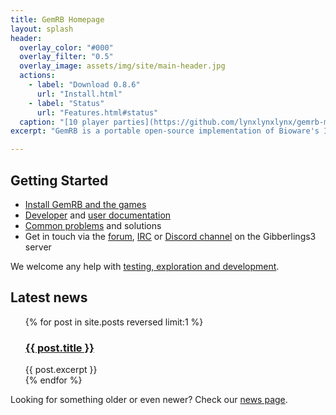 ```yaml
---
title: GemRB Homepage
layout: splash
header:
  overlay_color: "#000"
  overlay_filter: "0.5"
  overlay_image: assets/img/site/main-header.jpg
  actions:
    - label: "Download 0.8.6"
      url: "Install.html"
    - label: "Status"
      url: "Features.html#status"
  caption: "[10 player parties](https://github.com/lynxlynxlynx/gemrb-mods/tree/master/10pp)"
excerpt: "GemRB is a portable open-source implementation of Bioware's Infinity Engine"

---
```


## Getting Started

  - [Install GemRB and the games](Install.md)
  - [Developer](Dev-docs.md) and [user documentation](Documentation.md)
  - [Common problems](Common-problems.md) and solutions
  - Get in touch via the [forum](https://www.gibberlings3.net/forums/forum/91-gemrb/),
  [IRC](http://webchat.freenode.net/?channels=GemRB) or [Discord channel](https://discord.gg/64rEVAk) on the Gibberlings3
    server

We welcome any help with [testing, exploration and
development](https://github.com/gemrb/gemrb/blob/master/CONTRIBUTING.md).
    
## Latest news

<ul>
  {% for post in site.posts reversed limit:1 %}
    <h3><a href="{{ post.url }}">{{ post.title }}</a></h3>
    <div>
      {{ post.excerpt }}
    </div>
  {% endfor %}
</ul>

Looking for something older or even newer? Check our [news page](News.md#news-in-the-making).
